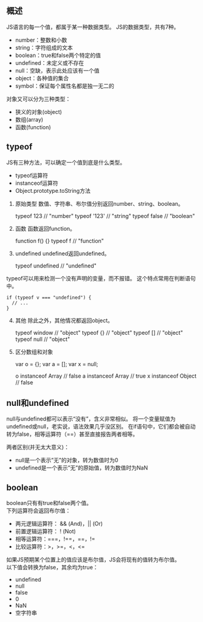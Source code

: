 ## 概述
JS语言的每一个值，都属于某一种数据类型。
JS的数据类型，共有7种。
* number：整数和小数<br/>
* string：字符组成的文本<br/>
* boolean：true和false两个特定的值<br/>
* undefined：未定义或不存在<br/>
* null：空缺，表示此处应该有一个值<br/>
* object：各种值的集合<br/>
* symbol：保证每个属性名都是独一无二的<br/>

对象又可以分为三种类型：
* 狭义的对象(object)
* 数组(array)
* 函数(function)

## typeof
JS有三种方法，可以确定一个值到底是什么类型。
* typeof运算符
* instanceof运算符
* Object.prototype.toString方法

1) 原始类型
数值、字符串、布尔值分别返回number、string、boolean。

    typeof 123 // "number"
    typeof '123' // "string"
    typeof false // "boolean"

2) 函数
函数返回function。

    function f() {}
    typeof f // "function"

3) undefined
undefined返回undefined。

    typeof undefined
    // "undefined"

typeof可以用来检测一个没有声明的变量，而不报错。
这个特点常用在判断语句中。

    if (typeof v === "undefined") {
      // ...
    }

4) 其他
除此之外，其他情况都返回object。

    typeof window // "object"
    typeof {} // "object"
    typeof [] // "object"
    typeof null // "object"

5) 区分数组和对象

    var o = {};
    var a = [];
    var x = null;

    o instanceof Array // false
    a instanceof Array // true
    x instanceof Object // false

## null和undefined
null与undefined都可以表示“没有”，含义非常相似。
将一个变量赋值为undefined或null，老实说，语法效果几乎没区别。
在if语句中，它们都会被自动转为false，相等运算符（==）甚至直接报告两者相等。

两者区别(并无太大意义)：
* null是一个表示”无”的对象，转为数值时为0
* undefined是一个表示”无”的原始值，转为数值时为NaN

## boolean
boolean只有有true和false两个值。<br/>
下列运算符会返回布尔值：
- 两元逻辑运算符： && (And)，|| (Or)
- 前置逻辑运算符： ! (Not)
- 相等运算符：===，!==，==，!=
- 比较运算符：>，>=，<，<=

如果JS预期某个位置上的值应该是布尔值，JS会将现有的值转为布尔值。<br/>
以下值会转换为false，其余均为true：
- undefined
- null
- false
- 0
- NaN
- 空字符串